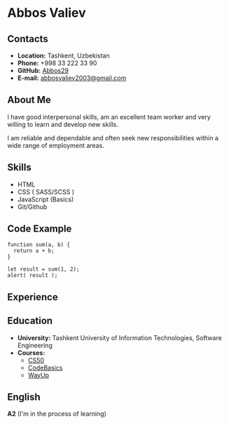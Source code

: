 # Abbos Valiev

## Contacts

* **Location:** Tashkent, Uzbekistan
* **Phone:** +998 33 222 33 90
* **GitHub:** [Abbos29](https://github.com/Abbos29)
* **E-mail:** abbosvaliev2003@gmail.com


## About Me

I have good interpersonal skills, am an excellent team worker and very willing to learn and develop new skills.


I am reliable and dependable and often seek new responsibilities within a wide range of employment areas.

## Skills

* HTML
* CSS ( SASS/SCSS )
* JavaScript (Basics)
* Git/Github

## Code Example

```
function sum(a, b) {
  return a + b;
}

let result = sum(1, 2);
alert( result );
```

## Experience

## Education

* **University:** Tashkent University of Information Technologies, Software Engineering
* **Courses:** 
  - [CS50](https://www.youtube.com/channel/UCcabW7890RKJzL968QWEykA)
  - [CodeBasics](https://ru.code-basics.com/)
  - [WayUp](https://wayup.in/)

## English

**A2** (I'm in the process of learning)

